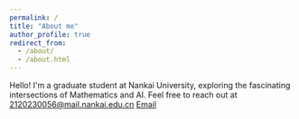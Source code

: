 ```yaml
---
permalink: /
title: "About me"
author_profile: true
redirect_from: 
  - /about/
  - /about.html
---
```


Hello! I'm a graduate student at Nankai University, exploring the fascinating intersections of Mathematics and AI. Feel free to reach out at 2120230056@mail.nankai.edu.cn [Email](2120230056@mail.nankai.edu.cn)

